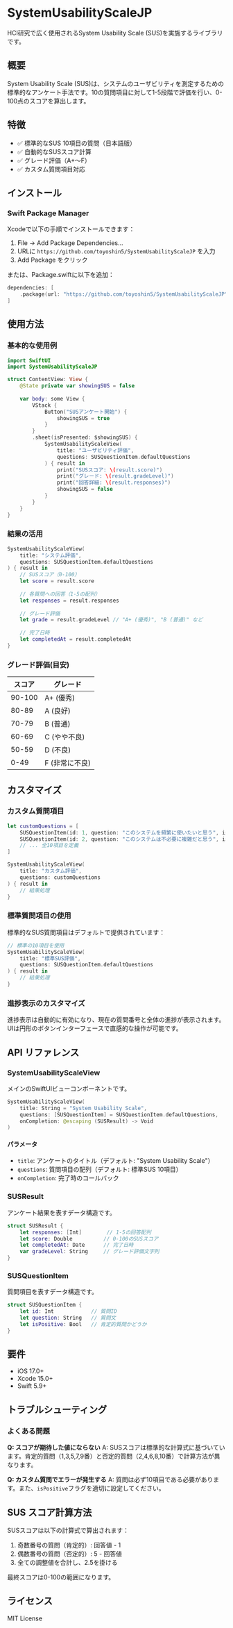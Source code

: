 # SystemUsabilityScaleJP

HCI研究で広く使用されるSystem Usability Scale (SUS)を実施するライブラリです。

## 概要

System Usability Scale (SUS)は、システムのユーザビリティを測定するための標準的なアンケート手法です。10の質問項目に対して1-5段階で評価を行い、0-100点のスコアを算出します。

## 特徴

- ✅ 標準的なSUS 10項目の質問（日本語版）
- ✅ 自動的なSUSスコア計算
- ✅ グレード評価（A+〜F）
- ✅ カスタム質問項目対応

## インストール

### Swift Package Manager

Xcodeで以下の手順でインストールできます：

1. File → Add Package Dependencies...
2. URLに `https://github.com/toyoshin5/SystemUsabilityScaleJP` を入力
3. Add Package をクリック

または、Package.swiftに以下を追加：

```swift
dependencies: [
    .package(url: "https://github.com/toyoshin5/SystemUsabilityScaleJP", from: "0.1.0")
]
```

## 使用方法

### 基本的な使用例

```swift
import SwiftUI
import SystemUsabilityScaleJP

struct ContentView: View {
    @State private var showingSUS = false
    
    var body: some View {
        VStack {
            Button("SUSアンケート開始") {
                showingSUS = true
            }
        }
        .sheet(isPresented: $showingSUS) {
            SystemUsabilityScaleView(
                title: "ユーザビリティ評価",
                questions: SUSQuestionItem.defaultQuestions
            ) { result in
                print("SUSスコア: \(result.score)")
                print("グレード: \(result.gradeLevel)")
                print("回答詳細: \(result.responses)")
                showingSUS = false
            }
        }
    }
}
```

### 結果の活用

```swift
SystemUsabilityScaleView(
    title: "システム評価",
    questions: SUSQuestionItem.defaultQuestions
) { result in
    // SUSスコア（0-100）
    let score = result.score
    
    // 各質問への回答（1-5の配列）
    let responses = result.responses
    
    // グレード評価
    let grade = result.gradeLevel // "A+ (優秀)", "B (普通)" など
    
    // 完了日時
    let completedAt = result.completedAt
}
```

### グレード評価(目安)

| スコア | グレード |
|--------|----------|
| 90-100 | A+ (優秀) |
| 80-89  | A (良好)  |
| 70-79  | B (普通)  |
| 60-69  | C (やや不良) |
| 50-59  | D (不良)  |
| 0-49   | F (非常に不良) |

## カスタマイズ

### カスタム質問項目

```swift
let customQuestions = [
    SUSQuestionItem(id: 1, question: "このシステムを頻繁に使いたいと思う", isPositive: true),
    SUSQuestionItem(id: 2, question: "このシステムは不必要に複雑だと思う", isPositive: false),
    // ... 全10項目を定義
]

SystemUsabilityScaleView(
    title: "カスタム評価",
    questions: customQuestions
) { result in
    // 結果処理
}
```

### 標準質問項目の使用

標準的なSUS質問項目はデフォルトで提供されています：

```swift
// 標準の10項目を使用
SystemUsabilityScaleView(
    title: "標準SUS評価",
    questions: SUSQuestionItem.defaultQuestions
) { result in
    // 結果処理
}
```

### 進捗表示のカスタマイズ

進捗表示は自動的に有効になり、現在の質問番号と全体の進捗が表示されます。UIは円形のボタンインターフェースで直感的な操作が可能です。

## API リファレンス

### SystemUsabilityScaleView

メインのSwiftUIビューコンポーネントです。

```swift
SystemUsabilityScaleView(
    title: String = "System Usability Scale",
    questions: [SUSQuestionItem] = SUSQuestionItem.defaultQuestions,
    onCompletion: @escaping (SUSResult) -> Void
)
```

#### パラメータ

- `title`: アンケートのタイトル（デフォルト: "System Usability Scale"）
- `questions`: 質問項目の配列（デフォルト: 標準SUS 10項目）
- `onCompletion`: 完了時のコールバック

### SUSResult

アンケート結果を表すデータ構造です。

```swift
struct SUSResult {
    let responses: [Int]        // 1-5の回答配列
    let score: Double          // 0-100のSUSスコア
    let completedAt: Date      // 完了日時
    var gradeLevel: String     // グレード評価文字列
}
```

### SUSQuestionItem

質問項目を表すデータ構造です。

```swift
struct SUSQuestionItem {
    let id: Int            // 質問ID
    let question: String   // 質問文
    let isPositive: Bool   // 肯定的質問かどうか
}
```

## 要件

- iOS 17.0+
- Xcode 15.0+
- Swift 5.9+

## トラブルシューティング

### よくある問題

**Q: スコアが期待した値にならない**
A: SUSスコアは標準的な計算式に基づいています。肯定的質問（1,3,5,7,9番）と否定的質問（2,4,6,8,10番）で計算方法が異なります。

**Q: カスタム質問でエラーが発生する**
A: 質問は必ず10項目である必要があります。また、`isPositive`フラグを適切に設定してください。

## SUS スコア計算方法

SUSスコアは以下の計算式で算出されます：

1. 奇数番号の質問（肯定的）: 回答値 - 1
2. 偶数番号の質問（否定的）: 5 - 回答値
3. 全ての調整値を合計し、2.5を掛ける

最終スコアは0-100の範囲になります。

## ライセンス

MIT License
